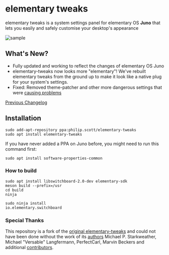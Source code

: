 # elementary tweaks
elementary tweaks is a system settings panel for elementary OS **Juno** that lets you easily and safely customise your desktop's appearance 


![sample](docs/screenshot.png)

 
## What's New?
- Fully updated and working to reflect the changes of elementary OS Juno
- elementary-tweaks now looks more "elementary"! We've rebuilt elementary tweaks from the ground up to make it look like a native plug for your system's settings.
- Fixed: Removed theme-patcher and other more dangerous settings that were [causing problems](https://github.com/I-hate-farms/elementary-tweaks/issues/14)

[Previous Changelog](CHANGELOG.md)

## Installation

```
sudo add-apt-repository ppa:philip.scott/elementary-tweaks
sudo apt install elementary-tweaks
```

If you have never added a PPA on Juno before, you might need to run this command first: 
```
sudo apt install software-properties-common
```

### How to build
```
sudo apt install libswitchboard-2.0-dev elementary-sdk
meson build --prefix=/usr
cd build
ninja

sudo ninja install
io.elementary.switchboard
```

### Special Thanks
This repository is a fork of the [original elementary-tweaks](https://launchpad.net/elementary-tweaks) and could not have been done without the work of its [authors](AUTHORS) Michael P. Starkweather, Michael "Versable" Langfermann, PerfectCarl, Marvin Beckers and additional [contributors](CONTRIBUTORS).

